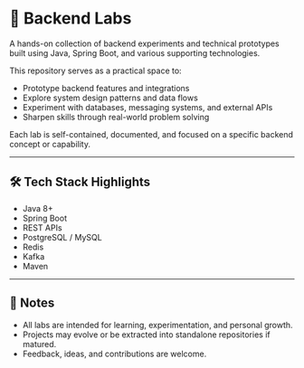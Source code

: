 # 🧪 Backend Labs

A hands-on collection of backend experiments and technical prototypes built using Java, Spring Boot, and various supporting technologies.

This repository serves as a practical space to:
- Prototype backend features and integrations
- Explore system design patterns and data flows
- Experiment with databases, messaging systems, and external APIs
- Sharpen skills through real-world problem solving

Each lab is self-contained, documented, and focused on a specific backend concept or capability.

---

## 🛠️ Tech Stack Highlights

- Java 8+
- Spring Boot
- REST APIs
- PostgreSQL / MySQL
- Redis
- Kafka
- Maven

---

## 📌 Notes

- All labs are intended for learning, experimentation, and personal growth.
- Projects may evolve or be extracted into standalone repositories if matured.
- Feedback, ideas, and contributions are welcome.
